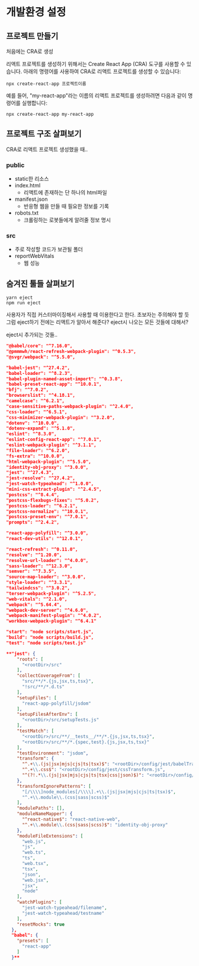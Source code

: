 # 개발환경 설정

## 프로젝트 만들기

처음에는 CRA로 생성

리액트 프로젝트를 생성하기 위해서는 Create React App (CRA) 도구를 사용할 수 있습니다. 아래의 명령어를 사용하여 CRA로 리액트 프로젝트를 생성할 수 있습니다:

```
npx create-react-app 프로젝트이름
```

예를 들어, "my-react-app"라는 이름의 리액트 프로젝트를 생성하려면 다음과 같이 명령어를 실행합니다:

```
npx create-react-app my-react-app
```

## 프로젝트 구조 살펴보기

CRA로 리액트 프로젝트 생성했을 때..

### public

- static한 리소스
- index.html
    - 리액트에 존재하는 단 하나의 html파일
- manifest.json
    - 반응형 웹을 만들 때 필요한 정보를 기록
- robots.txt
    - 크롤링하는 로봇들에게 알려줄 정보 명시

### src

- 주로 작성할 코드가 보관될 폴더
- reportWebVitals
    - 웹 성능

## 숨겨진 툴들 살펴보기

```
yarn eject
npm run eject
```

사용자가 직접 커스터마이징해서 사용할 때 이용한다고 한다. 초보자는 주의해야 할 듯 그럼 eject하기 전에는 리액트가 알아서 해준다? eject시 나오는 모든 것들에 대해서?

eject시 추가되는 것들..

```json
"@babel/core": "^7.16.0",
"@pmmmwh/react-refresh-webpack-plugin": "^0.5.3",
"@svgr/webpack": "^5.5.0",

"babel-jest": "^27.4.2",
"babel-loader": "^8.2.3",
"babel-plugin-named-asset-import": "^0.3.8",
"babel-preset-react-app": "^10.0.1",
"bfj": "^7.0.2",
"browserslist": "^4.18.1",
"camelcase": "^6.2.1",
"case-sensitive-paths-webpack-plugin": "^2.4.0",
"css-loader": "^6.5.1",
"css-minimizer-webpack-plugin": "^3.2.0",
"dotenv": "^10.0.0",
"dotenv-expand": "^5.1.0",
"eslint": "^8.3.0",
"eslint-config-react-app": "^7.0.1",
"eslint-webpack-plugin": "^3.1.1",
"file-loader": "^6.2.0",
"fs-extra": "^10.0.0",
"html-webpack-plugin": "^5.5.0",
"identity-obj-proxy": "^3.0.0",
"jest": "^27.4.3",
"jest-resolve": "^27.4.2",
"jest-watch-typeahead": "^1.0.0",
"mini-css-extract-plugin": "^2.4.5",
"postcss": "^8.4.4",
"postcss-flexbugs-fixes": "^5.0.2",
"postcss-loader": "^6.2.1",
"postcss-normalize": "^10.0.1",
"postcss-preset-env": "^7.0.1",
"prompts": "^2.4.2",

"react-app-polyfill": "^3.0.0",
"react-dev-utils": "^12.0.1",

"react-refresh": "^0.11.0",
"resolve": "^1.20.0",
"resolve-url-loader": "^4.0.0",
"sass-loader": "^12.3.0",
"semver": "^7.3.5",
"source-map-loader": "^3.0.0",
"style-loader": "^3.3.1",
"tailwindcss": "^3.0.2",
"terser-webpack-plugin": "^5.2.5",
"web-vitals": "^2.1.0",
"webpack": "^5.64.4",
"webpack-dev-server": "^4.6.0",
"webpack-manifest-plugin": "^4.0.2",
"workbox-webpack-plugin": "^6.4.1"

"start": "node scripts/start.js",
"build": "node scripts/build.js",
"test": "node scripts/test.js"

**"jest": {
    "roots": [
      "<rootDir>/src"
    ],
    "collectCoverageFrom": [
      "src/**/*.{js,jsx,ts,tsx}",
      "!src/**/*.d.ts"
    ],
    "setupFiles": [
      "react-app-polyfill/jsdom"
    ],
    "setupFilesAfterEnv": [
      "<rootDir>/src/setupTests.js"
    ],
    "testMatch": [
      "<rootDir>/src/**/__tests__/**/*.{js,jsx,ts,tsx}",
      "<rootDir>/src/**/*.{spec,test}.{js,jsx,ts,tsx}"
    ],
    "testEnvironment": "jsdom",
    "transform": {
      "^.+\\.(js|jsx|mjs|cjs|ts|tsx)$": "<rootDir>/config/jest/babelTransform.js",
      "^.+\\.css$": "<rootDir>/config/jest/cssTransform.js",
      "^(?!.*\\.(js|jsx|mjs|cjs|ts|tsx|css|json)$)": "<rootDir>/config/jest/fileTransform.js"
    },
    "transformIgnorePatterns": [
      "[/\\\\]node_modules[/\\\\].+\\.(js|jsx|mjs|cjs|ts|tsx)$",
      "^.+\\.module\\.(css|sass|scss)$"
    ],
    "modulePaths": [],
    "moduleNameMapper": {
      "^react-native$": "react-native-web",
      "^.+\\.module\\.(css|sass|scss)$": "identity-obj-proxy"
    },
    "moduleFileExtensions": [
      "web.js",
      "js",
      "web.ts",
      "ts",
      "web.tsx",
      "tsx",
      "json",
      "web.jsx",
      "jsx",
      "node"
    ],
    "watchPlugins": [
      "jest-watch-typeahead/filename",
      "jest-watch-typeahead/testname"
    ],
    "resetMocks": true
  },
  "babel": {
    "presets": [
      "react-app"
    ]
  }**
```